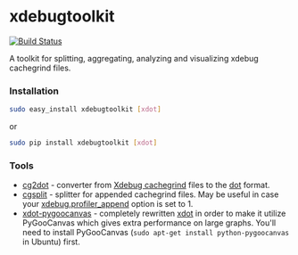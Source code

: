 # xdebugtoolkit

[![Build Status](https://travis-ci.org/AlexeyKupershtokh/xdebugtoolkit.png?branch=master)](https://travis-ci.org/AlexeyKupershtokh/xdebugtoolkit)

A toolkit for splitting, aggregating, analyzing and visualizing xdebug cachegrind files.

### Installation
```sh
sudo easy_install xdebugtoolkit [xdot]
```
or

```sh
sudo pip install xdebugtoolkit [xdot]
```
### Tools

* [cg2dot]() - converter from [Xdebug cachegrind](http://www.xdebug.org/docs/profiler) files to the [dot](http://www.graphviz.org/) format.
* [cgsplit]() - splitter for appended cachegrind files. May be useful in case your [xdebug.profiler_append](http://xdebug.org/docs/profiler#profiler_append) option is set to 1.
* [xdot-pygoocanvas]() - completely rewritten [xdot](https://code.google.com/p/jrfonseca/wiki/XDot) in order to make it utilize PyGooCanvas which gives extra performance on large graphs. You'll need to install PyGooCanvas (`sudo apt-get install python-pygoocanvas` in Ubuntu) first.
